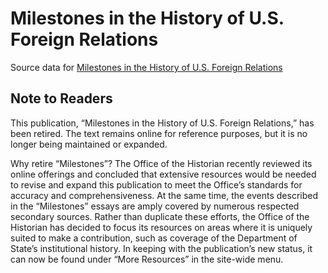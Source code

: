 # Milestones in the History of U.S. Foreign Relations

Source data for [Milestones in the History of U.S. Foreign Relations](https://history.state.gov/milestones)

## Note to Readers

This publication, “Milestones in the History of U.S. Foreign Relations,” has been retired. The text remains online for reference purposes, but it is no longer being maintained or expanded.

Why retire “Milestones”? The Office of the Historian recently reviewed its online offerings and concluded that extensive resources would be needed to revise and expand this publication to meet the Office’s standards for accuracy and comprehensiveness. At the same time, the events described in the “Milestones” essays are amply covered by numerous respected secondary sources. Rather than duplicate these efforts, the Office of the Historian has decided to focus its resources on areas where it is uniquely suited to make a contribution, such as coverage of the Department of State’s institutional history. In keeping with the publication’s new status, it can now be found under “More Resources” in the site-wide menu.
